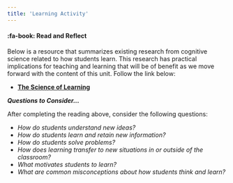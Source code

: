 ```yaml
---
title: 'Learning Activity'
---
```


#### :fa-book: Read and Reflect

Below is a resource that summarizes existing research from cognitive science related to how students learn. This research has practical implications for teaching and learning that will be of benefit as we move forward with the content of this unit. Follow the link below:

 - [**The Science of Learning**](https://deansforimpact.org/wp-content/uploads/2016/12/The_Science_of_Learning.pdf)

***Questions to Consider...***

After completing the reading above, consider the following questions:

 - *How do students understand new ideas?*
 - *How do students learn and retain new information?*
 - *How do students solve problems?*
 - *How does learning transfer to new situations in or outside of the classroom?*
 - *What motivates students to learn?*
 - *What are common misconceptions about how students think and learn?*
